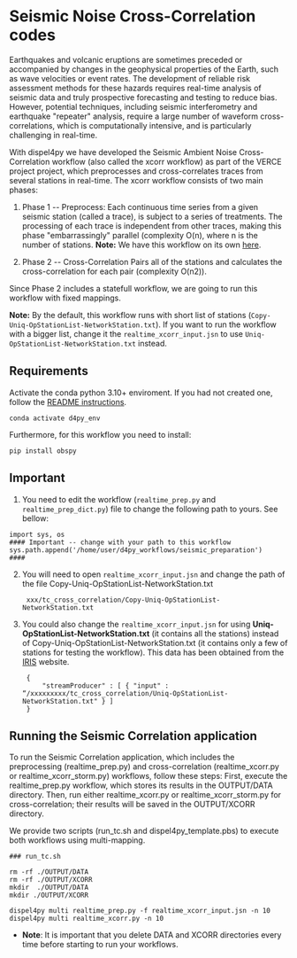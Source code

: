 # Seismic Noise Cross-Correlation codes

Earthquakes and volcanic eruptions are sometimes preceded or accompanied by changes in the geophysical properties of the Earth, such as wave velocities or event rates. The development of reliable risk assessment methods for these hazards requires real-time analysis of seismic data and truly prospective forecasting and testing to reduce bias. However, potential techniques, including seismic interferometry and earthquake "repeater" analysis, require a large number of waveform cross-correlations, which is computationally intensive, and is particularly challenging in real-time.

With dispel4py we have developed the Seismic Ambient Noise Cross-Correlation workflow (also called the xcorr workflow) as part of the VERCE project project, which preprocesses and cross-correlates traces from several stations in real-time. The xcorr workflow consists of two main phases:

1. Phase 1 -- Preprocess: Each continuous time series from a given seismic station (called a trace), is subject to a series of treatments. The processing of each trace is independent from other traces, making this phase "embarrassingly" parallel (complexity O(n), where n is the number of stations. **Note:** We have this workflow on its own [here](https://github.com/StreamingFlow/d4py_workflows/tree/main/seismic_preparation). 

2. Phase 2 -- Cross-Correlation Pairs all of the stations and calculates the cross-correlation for each pair (complexity O(n2)).

Since Phase 2 includes a statefull workflow, we are going to run this workflow with fixed mappings. 

**Note:** By the default, this workflow runs with short list of stations (`Copy-Uniq-OpStationList-NetworkStation.txt`). If you want to run the workflow with a bigger list, change it the `realtime_xcorr_input.jsn` to use `Uniq-OpStationList-NetworkStation.txt` instead.

## Requirements

Activate the conda python 3.10+ enviroment. If you had not created one, follow the [README instructions](https://github.com/StreamingFlow/d4py/tree/main).

```
conda activate d4py_env
```

Furthermore, for this workflow you need to install:

```
pip install obspy
```

## Important

1. You need to edit the workflow (`realtime_prep.py` and `realtime_prep_dict.py`) file to change the following path to yours. See bellow:

```
import sys, os
#### Important -- change with your path to this workflow
sys.path.append('/home/user/d4py_workflows/seismic_preparation')
####
```

2. You will need to open `realtime_xcorr_input.jsn` and change the path of the file Copy-Uniq-OpStationList-NetworkStation.txt

		xxx/tc_cross_correlation/Copy-Uniq-OpStationList-NetworkStation.txt  


3. You could also change the `realtime_xcorr_input.jsn` for using **Uniq-OpStationList-NetworkStation.txt** (it contains all the stations) instead of Copy-Uniq-OpStationList-NetworkStation.txt (it contains only a few of stations for testing the workflow). This data has been obtained from the [IRIS](http://ds.iris.edu/ds/nodes/dmc/earthscope/usarray/_US-TA-operational/) website. 

		{
    		"streamProducer" : [ { "input" : “/xxxxxxxxx/tc_cross_correlation/Uniq-OpStationList-NetworkStation.txt" } ]
		}
## Running the Seismic Correlation application

To run the Seismic Correlation application, which includes the preprocessing (realtime_prep.py) and cross-correlation (realtime_xcorr.py or realtime_xcorr_storm.py) workflows, follow these steps: First, execute the realtime_prep.py workflow, which stores its results in the OUTPUT/DATA directory. Then, run either realtime_xcorr.py or realtime_xcorr_storm.py for cross-correlation; their results will be saved in the OUTPUT/XCORR directory. 

We provide two scripts (run_tc.sh and dispel4py_template.pbs) to execute both workflows using multi-mapping. 


```	
### run_tc.sh 

rm -rf ./OUTPUT/DATA
rm -rf ./OUTPUT/XCORR
mkdir  ./OUTPUT/DATA
mkdir ./OUTPUT/XCORR

dispel4py multi realtime_prep.py -f realtime_xcorr_input.jsn -n 10
dispel4py multi realtime_xcorr.py -n 10
```	

- **Note**: It is important that you delete DATA and XCORR directories every time before starting to run your workflows. 
